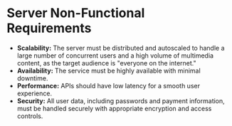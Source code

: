# Server Non-Functional Requirements

* **Scalability:** The server must be distributed and autoscaled to handle a large number of concurrent users and a high volume of multimedia content, as the target audience is "everyone on the internet."
* **Availability:** The service must be highly available with minimal downtime.
* **Performance:** APIs should have low latency for a smooth user experience.
* **Security:** All user data, including passwords and payment information, must be handled securely with appropriate encryption and access controls.
